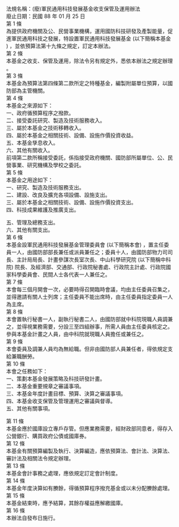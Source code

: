 法規名稱：(廢)軍民通用科技發展基金收支保管及運用辦法  
廢止日期：民國 88 年 01 月 25 日  
第 1 條  
為提供政府機關及公、民營事業機構，運用國防科技研發及產製能量，促  
進軍民通用科技之發展，特設置軍民通用科技發展基金 (以下簡稱本基金  
) ，並依預算法第十九條之規定，訂定本辦法。  
第 2 條  
本基金之收支、保管及運用，除法令另有規定外，悉依本辦法之規定辦理  
。  
第 3 條  
本基金為預算法第四條第二款所定之特種基金，編製附屬單位預算，以國  
防部為主管機關。  
第 4 條  
本基金之來源如下：  
一、政府循預算程序之撥款。  
二、接受委託研究、製造及技術服務收入。  
三、屬於本基金之技術移轉收入。  
四、屬於本基金之相關技術、設備、設施作價投資收益。  
五、本基金孳息收入。  
六、其他有關收入。  
前項第二款所稱接受委託，係指接受政府機關、國防部所屬單位、公、民  
營事業、研究機構及學校之委託。  
第 5 條  
本基金之用途如下：  
一、研究、製造及技術服務支出。  
二、建設、改良及擴充各項設備、設施支出。  
三、屬於本基金之相關技術、設備、設施作價投資支出。  
四、科技成果維護及推廣支出。  


五、管理及總務支出。  
六、其他有關支出。  
第 6 條  
本基金設軍民通用科技發展基金管理委員會 (以下簡稱本會) ，置主任委  
員一人，由國防部部長兼任或派員兼任之；委員十人，由國防部物力司司  
長、主計局局長、計畫參謀次長室次長、中山科學研究院 (以下簡稱中科  
院) 院長、及經濟部、交通部、行政院秘書處、行政院主計處、行政院國  
家科學委員會、民間人士各代表一人兼任之。  
第 7 條  
本會每三個月開會一次，必要時得召開臨時會議，均由主任委員召集之，  
並得邀請有關人士列席；主任委員不能出席時，由主任委員指定委員一人  
為主席。  
第 8 條  
本會置執行秘書一人，副執行秘書二人，由國防部就中科院現職人員調兼  
之，並得視業務需要，分設三至四組辦事，所需人員由主任委員核定之。  
參與本基金計畫之人員，由中科院就現職人員擔任或兼任之。  
第 9 條  
本會委員及調兼人員均為無給職。但非由國防部人員兼任者，得依規定支  
給兼職酬勞。  
第 10 條  
本會之任務如下：  
一、策劃本基金發展策略及科技研發計畫。  
二、本基金重要規章之審議事項。  
三、本基金年度計畫目標、預算、決算之審議事項。  
四、本基金收支保管及管理運用之審議與督導。  
五、其他有關事項。  


第 11 條  
本基金應於國庫設立專戶存管。但應業務需要，經財政部同意者，得存入  
公營銀行、購買政府公債或國庫券。  
第 12 條  
本基金有關預算編製及執行、決算編造，應依預算法、會計法、決算法、  
審計法及相關法令規定辦理。  
第 13 條  
本基金會計事務之處理，應依規定訂定會計制度。  
第 14 條  
本基金年度決算如有賸餘，得循預算程序撥充基金或以未分配賸餘處理。  
第 15 條  
本基金結束時，應予結算，其餘存權益應解繳國庫。  
第 16 條  
本辦法自發布日施行。  


